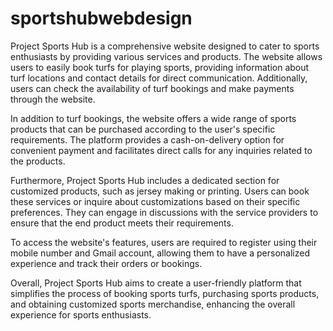 # sportshubwebdesign



Project Sports Hub is a comprehensive website designed to cater to sports enthusiasts by providing various services and products. The website allows users to easily book turfs for playing sports, providing information about turf locations and contact details for direct communication. Additionally, users can check the availability of turf bookings and make payments through the website.

In addition to turf bookings, the website offers a wide range of sports products that can be purchased according to the user's specific requirements. The platform provides a cash-on-delivery option for convenient payment and facilitates direct calls for any inquiries related to the products.

Furthermore, Project Sports Hub includes a dedicated section for customized products, such as jersey making or printing. Users can book these services or inquire about customizations based on their specific preferences. They can engage in discussions with the service providers to ensure that the end product meets their requirements.

To access the website's features, users are required to register using their mobile number and Gmail account, allowing them to have a personalized experience and track their orders or bookings.

Overall, Project Sports Hub aims to create a user-friendly platform that simplifies the process of booking sports turfs, purchasing sports products, and obtaining customized sports merchandise, enhancing the overall experience for sports enthusiasts.
